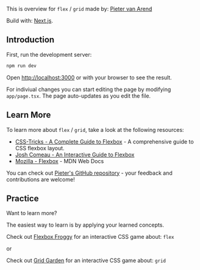 This is overview for `flex` / `grid` made by: [Pieter van Arend](https://github.com/Phiewter)

Build with: [Next.js](https://nextjs.org/).

## Introduction

First, run the development server:

```bash
npm run dev
```

Open [http://localhost:3000](http://localhost:3000) or with your browser to see the result.

For indiviual changes you can start editing the page by modifying `app/page.tsx`. The page auto-updates as you edit the file.

## Learn More

To learn more about `flex` / `grid`, take a look at the following resources:

- [CSS-Tricks - A Complete Guide to Flexbox](https://css-tricks.com/snippets/css/a-guide-to-flexbox/) - A comprehensive guide to CSS flexbox layout.
- [Josh Comeau - An Interactive Guide to Flexbox](https://www.joshwcomeau.com/css/interactive-guide-to-flexbox/)
- [Mozilla - Flexbox](https://developer.mozilla.org/en-US/docs/Learn/CSS/CSS_layout/Flexbox) - MDN Web Docs

You can check out [Pieter's GitHub repository](https://github.com/Phiewter) - your feedback and contributions are welcome!

## Practice

Want to learn more?

The easiest way to learn is by applying your learned concepts.

Check out [Flexbox Froggy](https://flexboxfroggy.com/) for an interactive CSS game about: `flex`

or

Check out [Grid Garden](https://codepip.com/games/grid-garden/) for an interactive CSS game about: `grid`
